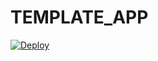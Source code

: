 # TEMPLATE_APP

[![Deploy](https://www.herokucdn.com/deploy/button.svg)](https://heroku.com/deploy?template=https://github.com/ExtremeDotneting/TEMPLATE_APP.git)
